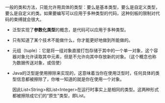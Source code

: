 一般的类和方法，只能允许用具体的类型：要么是基本类型，要么是自定义类型，要么是自定义的类。如果要编写可以应用于多种类型的代码，这种刻板的限制对代码的束缚就会很大。

* 泛型实现了**参数化类型**的概念，是代码可以应用于多种类型。

* 只有知道了某个技术不能做什么，你才能更好地做到所能做的。

* 元组（tuple）：它是将一组对象直接打包存储于其中的一个单一对象，这个容器对象允许读取其中元素，但是不允许向其中存放新的对象。（这个概念也称为数据传送对象，或信使）

* Java的泛型是使用擦除来实现的，这意味着当你在使用泛型时，任何具体的类型信息都被擦除了，你唯一知道的就是你在使用一个对象。

  因此List\<String>和List\<Integer>在运行时事实上是相同的类型。这两种形式都被擦除成它们的“原生”类型，即List。

